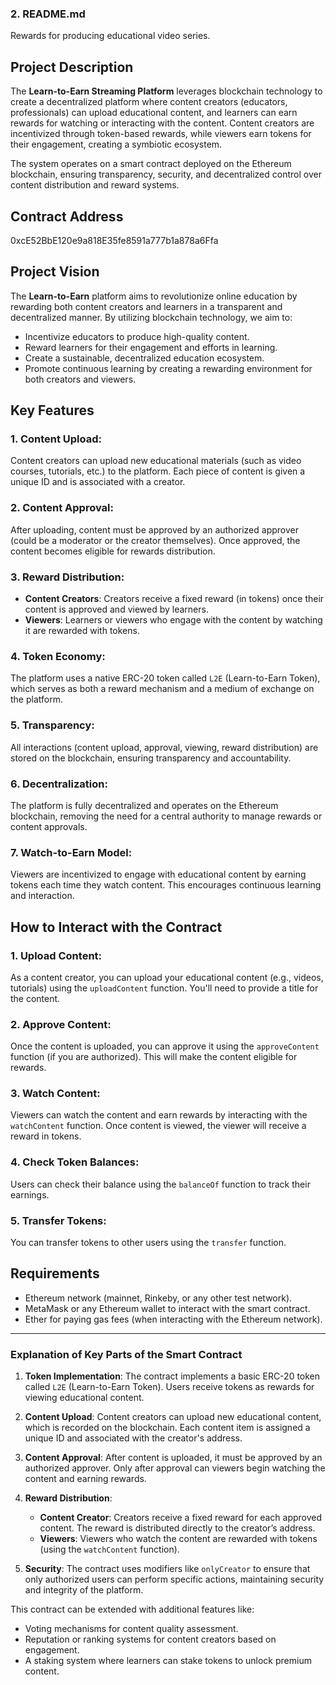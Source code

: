 ### 2. README.md

Rewards for producing educational video series.

## Project Description
The **Learn-to-Earn Streaming Platform** leverages blockchain technology to create a decentralized platform where content creators (educators, professionals) can upload educational content, and learners can earn rewards for watching or interacting with the content. Content creators are incentivized through token-based rewards, while viewers earn tokens for their engagement, creating a symbiotic ecosystem.

The system operates on a smart contract deployed on the Ethereum blockchain, ensuring transparency, security, and decentralized control over content distribution and reward systems.

## Contract Address
0xcE52BbE120e9a818E35fe8591a777b1a878a6Ffa

## Project Vision
The **Learn-to-Earn** platform aims to revolutionize online education by rewarding both content creators and learners in a transparent and decentralized manner. By utilizing blockchain technology, we aim to:
- Incentivize educators to produce high-quality content.
- Reward learners for their engagement and efforts in learning.
- Create a sustainable, decentralized education ecosystem.
- Promote continuous learning by creating a rewarding environment for both creators and viewers.

## Key Features

### 1. **Content Upload**:
   Content creators can upload new educational materials (such as video courses, tutorials, etc.) to the platform. Each piece of content is given a unique ID and is associated with a creator.

### 2. **Content Approval**:
   After uploading, content must be approved by an authorized approver (could be a moderator or the creator themselves). Once approved, the content becomes eligible for rewards distribution.

### 3. **Reward Distribution**:
   - **Content Creators**: Creators receive a fixed reward (in tokens) once their content is approved and viewed by learners.
   - **Viewers**: Learners or viewers who engage with the content by watching it are rewarded with tokens.

### 4. **Token Economy**:
   The platform uses a native ERC-20 token called `L2E` (Learn-to-Earn Token), which serves as both a reward mechanism and a medium of exchange on the platform.

### 5. **Transparency**:
   All interactions (content upload, approval, viewing, reward distribution) are stored on the blockchain, ensuring transparency and accountability.

### 6. **Decentralization**:
   The platform is fully decentralized and operates on the Ethereum blockchain, removing the need for a central authority to manage rewards or content approvals.

### 7. **Watch-to-Earn Model**:
   Viewers are incentivized to engage with educational content by earning tokens each time they watch content. This encourages continuous learning and interaction.

## How to Interact with the Contract

### 1. **Upload Content**:
   As a content creator, you can upload your educational content (e.g., videos, tutorials) using the `uploadContent` function. You'll need to provide a title for the content.

### 2. **Approve Content**:
   Once the content is uploaded, you can approve it using the `approveContent` function (if you are authorized). This will make the content eligible for rewards.

### 3. **Watch Content**:
   Viewers can watch the content and earn rewards by interacting with the `watchContent` function. Once content is viewed, the viewer will receive a reward in tokens.

### 4. **Check Token Balances**:
   Users can check their balance using the `balanceOf` function to track their earnings.

### 5. **Transfer Tokens**:
   You can transfer tokens to other users using the `transfer` function.

## Requirements
- Ethereum network (mainnet, Rinkeby, or any other test network).
- MetaMask or any Ethereum wallet to interact with the smart contract.
- Ether for paying gas fees (when interacting with the Ethereum network).



---

### Explanation of Key Parts of the Smart Contract

1. **Token Implementation**:
   The contract implements a basic ERC-20 token called `L2E` (Learn-to-Earn Token). Users receive tokens as rewards for viewing educational content.

2. **Content Upload**:
   Content creators can upload new educational content, which is recorded on the blockchain. Each content item is assigned a unique ID and associated with the creator's address.

3. **Content Approval**:
   After content is uploaded, it must be approved by an authorized approver. Only after approval can viewers begin watching the content and earning rewards.

4. **Reward Distribution**:
   - **Content Creator**: Creators receive a fixed reward for each approved content. The reward is distributed directly to the creator’s address.
   - **Viewers**: Viewers who watch the content are rewarded with tokens (using the `watchContent` function).

5. **Security**:
   The contract uses modifiers like `onlyCreator` to ensure that only authorized users can perform specific actions, maintaining security and integrity of the platform.

This contract can be extended with additional features like:
- Voting mechanisms for content quality assessment.
- Reputation or ranking systems for content creators based on engagement.
- A staking system where learners can stake tokens to unlock premium content.

